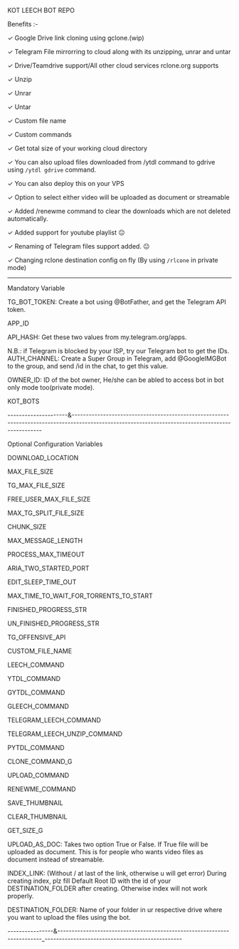 KOT LEECH BOT REPO 

Benefits :-

✓ Google Drive link cloning using gclone.(wip)

✓ Telegram File mirrorring to cloud along with its unzipping, unrar and untar

✓ Drive/Teamdrive support/All other cloud services rclone.org supports

✓ Unzip

✓ Unrar

✓ Untar

✓ Custom file name

✓ Custom commands

✓ Get total size of your working cloud directory

✓ You can also upload files downloaded from /ytdl command to gdrive using `/ytdl gdrive` command.

✓ You can also deploy this on your VPS

✓ Option to select either video will be uploaded as document or streamable

✓ Added /renewme command to clear the downloads which are not deleted automatically.

✓ Added support for youtube playlist 😐

✓ Renaming of Telegram files support added. 😐

✓ Changing rclone destination config on fly (By using `/rlcone` in private mode)

-----------------------------------------------------------------------------------------------

Mandatory Variable

TG_BOT_TOKEN: Create a bot using @BotFather, and get the Telegram API token.

APP_ID

API_HASH: Get these two values from my.telegram.org/apps.

N.B.: if Telegram is blocked by your ISP, try our Telegram bot to get the IDs.
AUTH_CHANNEL: Create a Super Group in Telegram, add @GoogleIMGBot to the group, and send /id in the chat, to get this value.

OWNER_ID: ID of the bot owner, He/she can be abled to access bot in bot only mode too(private mode).

KOT_BOTS

---------------------&-------------------------------------------------------------------------------------------------------------------------------------------------

Optional Configuration Variables

DOWNLOAD_LOCATION

MAX_FILE_SIZE

TG_MAX_FILE_SIZE

FREE_USER_MAX_FILE_SIZE

MAX_TG_SPLIT_FILE_SIZE

CHUNK_SIZE

MAX_MESSAGE_LENGTH

PROCESS_MAX_TIMEOUT

ARIA_TWO_STARTED_PORT

EDIT_SLEEP_TIME_OUT

MAX_TIME_TO_WAIT_FOR_TORRENTS_TO_START

FINISHED_PROGRESS_STR

UN_FINISHED_PROGRESS_STR

TG_OFFENSIVE_API

CUSTOM_FILE_NAME

LEECH_COMMAND

YTDL_COMMAND

GYTDL_COMMAND

GLEECH_COMMAND

TELEGRAM_LEECH_COMMAND

TELEGRAM_LEECH_UNZIP_COMMAND

PYTDL_COMMAND

CLONE_COMMAND_G

UPLOAD_COMMAND

RENEWME_COMMAND

SAVE_THUMBNAIL

CLEAR_THUMBNAIL

GET_SIZE_G

UPLOAD_AS_DOC: Takes two option True or False. If True file will be uploaded as document. This is for people who wants video files as document instead of streamable.

INDEX_LINK: (Without / at last of the link, otherwise u will get error) During creating index, plz fill Default Root ID with the id of your DESTINATION_FOLDER after creating. Otherwise index will not work properly.

DESTINATION_FOLDER: Name of your folder in ur respective drive where you want to upload the files using the bot.


----------------&------------------------------------------------------------------------_------------------------------------------------
